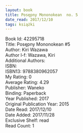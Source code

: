 ```yaml
---
layout: book
title: Posępny Mononokean  no. 5
date_read: 2017/12/10
tags: książki
---
```


Book Id: 42295718<br />
Title: Posępny Mononokean #5<br />
Author: Kiri Wazawa<br />
Author l-f: Wazawa, Kiri<br />
Additional Authors: <br />
ISBN: <br />
ISBN13: 9788380962057<br />
My Rating: 0<br />
Average Rating: 4.29<br />
Publisher: Waneko<br />
Binding: Paperback<br />
Year Published: 2017<br />
Original Publication Year: 2015<br />
Date Read: 2017/12/10<br />
Date Added: 2017/11/28<br />
Exclusive Shelf: read<br />
Read Count: 1<br />


